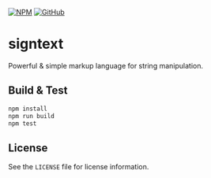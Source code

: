 [GitHub-Repository-URL]: https://github.com/mgthomas99/signtext
[NPM-Package-URL]: https://www.npmjs.com/package/signtext

[NPM-Package-Version-Shield-URL]: https://img.shields.io/npm/v/signtext.svg?style=flat-square
[License-Shield-URL]: https://img.shields.io/github/license/mgthomas99/signtext.svg?style=flat-square

[![NPM][NPM-Package-Version-Shield-URL]][NPM-Package-URL]
[![GitHub][License-Shield-URL]][GitHub-Repository-URL]

# signtext

Powerful & simple markup language for string manipulation.

## Build & Test

```sh
npm install
npm run build
npm test
```

## License

See the `LICENSE` file for license information.
